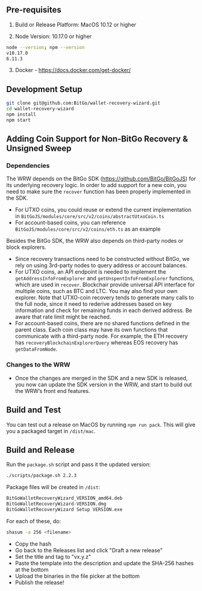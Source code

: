 
## Pre-requisites

1) Build or Release Platform: MacOS 10.12 or higher

2) Node Version: 10.17.0 or higher
```bash
node --version; npm --version
v10.17.0
6.11.3
```

3) Docker - https://docs.docker.com/get-docker/

## Development Setup
```bash
git clone git@github.com:BitGo/wallet-recovery-wizard.git
cd wallet-recovery-wizard
npm install
npm start
```
## Adding Coin Support for Non-BitGo Recovery & Unsigned Sweep

### Dependencies

The WRW depends on the BitGo SDK (https://github.com/BitGo/BitGoJS) for its underlying recovery logic. In order to add support for a new coin, you need to make sure the `recover` function has been properly implemented in the SDK. 

* For UTXO coins, you could reuse or extend the current implementation in `BitGoJS/modules/core/src/v2/coins/abstractUtxoCoin.ts` 
* For account-based coins, you can reference `BitGoJS/modules/core/src/v2/coins/eth.ts` as an example

Besides the BitGo SDK, the WRW also depends on third-party nodes or block explorers.

* Since recovery transactions need to be constructed without BitGo, we rely on using 3rd-party nodes to query address or account balances.
* For UTXO coins, an API endpoint is needed to implement the `getAddressInfoFromExplorer` and `getUnspentInfoFromExplorer` functions, which are used in `recover`. Blockchair provide universal API interface for multiple coins, such as BTC and LTC. You may also find
your own explorer. Note that UTXO-coin recovery tends to generate many calls to the full node, since it need to rederive addresses based on key information and check for remaining funds in each derived address. Be aware that rate limit might be reached.
* For account-based coins, there are no shared functions defined in the parent class. Each coin class may have its own functions that communicate with a third-party node. For example, the ETH recovery has `recoveryBlockchainExplorerQuery` whereas EOS recovery has `getDataFromNode`. 

### Changes to the WRW
* Once the changes are merged in the SDK and a new SDK is released, you now can update the SDK version in the WRW, and start to build out the WRW’s front end features.

## Build and Test
You can test out a release on MacOS by running `npm run pack`. This will give you a packaged target in `/dist/mac`.

## Build and Release
Run the `package.sh` script and pass it the updated version:
```bash
./scripts/package.sh 2.2.3
```

Package files will be created in `/dist`:
```bash
BitGoWalletRecoveryWizard_VERSION_amd64.deb
BitGoWalletRecoveryWizard-VERSION.dmg
BitGoWalletRecoveryWizard Setup VERSION.exe
```

For each of these, do:
```bash
shasum -a 256 <filename>
```

- Copy the hash
- Go back to the Releases list and click "Draft a new release"
- Set the title and tag to "vx.y.z"
- Paste the template into the description and update the SHA-256 hashes at the bottom
- Upload the binaries in the file picker at the bottom
- Publish the release!
